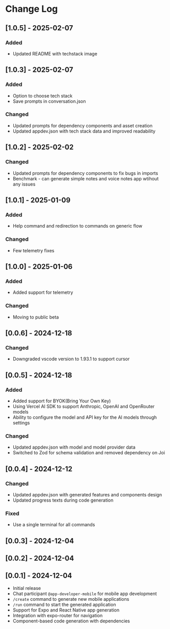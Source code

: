 # Change Log

## [1.0.5] - 2025-02-07

### Added

- Updated README with techstack image

## [1.0.3] - 2025-02-07

### Added

- Option to choose tech stack
- Save prompts in conversation.json

### Changed

- Updated prompts for dependency components and asset creation
- Updated appdev.json with tech stack data and improved readability

## [1.0.2] - 2025-02-02

### Changed

- Updated prompts for dependency components to fix bugs in imports
- Benchmark - can generate simple notes and voice notes app wtihout any issues

## [1.0.1] - 2025-01-09

### Added

- Help command and redirection to commands on generic flow

### Changed

- Few telemetry fixes

## [1.0.0] - 2025-01-06

### Added

- Added support for telemetry

### Changed

- Moving to public beta

## [0.0.6] - 2024-12-18

### Changed

- Downgraded vscode version to 1.93.1 to support cursor

## [0.0.5] - 2024-12-18

### Added

- Added support for BYOK(Bring Your Own Key)
- Using Vercel AI SDK to support Anthropic, OpenAI and OpenRouter models
- Ability to configure the model and API key for the AI models through settings

### Changed

- Updated appdev.json with model and model provider data
- Switched to Zod for schema validation and removed dependency on Joi

## [0.0.4] - 2024-12-12

### Changed

- Updated appdev.json with generated features and components design
- Updated progress texts during code generation

### Fixed

- Use a single terminal for all commands

## [0.0.3] - 2024-12-04

## [0.0.2] - 2024-12-04

## [0.0.1] - 2024-12-04

- Initial release
- Chat participant `@app-developer-mobile` for mobile app development
- `/create` command to generate new mobile applications
- `/run` command to start the generated application
- Support for Expo and React Native app generation
- Integration with expo-router for navigation
- Component-based code generation with dependencies
